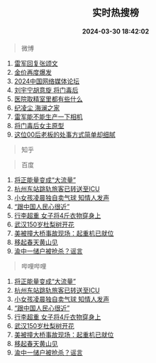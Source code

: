 <div align="center"><h2>实时热搜榜</h2><h4>2024-03-30 18:42:02</h4></div>

> 微博  

1. [雷军回复张颂文](https://s.weibo.com/weibo?q=%23%E9%9B%B7%E5%86%9B%E5%9B%9E%E5%A4%8D%E5%BC%A0%E9%A2%82%E6%96%87%23&t=31&band_rank=1&Refer=top)<br />
2. [金价再度爆发](https://s.weibo.com/weibo?q=%23%E9%87%91%E4%BB%B7%E5%86%8D%E5%BA%A6%E7%88%86%E5%8F%91%23&t=31&band_rank=2&Refer=top)<br />
3. [2024中国网络媒体论坛](https://s.weibo.com/weibo?q=%232024%E4%B8%AD%E5%9B%BD%E7%BD%91%E7%BB%9C%E5%AA%92%E4%BD%93%E8%AE%BA%E5%9D%9B%23&t=31&band_rank=3&Refer=top)<br />
4. [刘宇宁胡意旋 将门毒后](https://s.weibo.com/weibo?q=%E5%88%98%E5%AE%87%E5%AE%81%E8%83%A1%E6%84%8F%E6%97%8B%20%E5%B0%86%E9%97%A8%E6%AF%92%E5%90%8E&t=31&band_rank=4&Refer=top)<br />
5. [医院取精室里都有些什么](https://s.weibo.com/weibo?q=%23%E5%8C%BB%E9%99%A2%E5%8F%96%E7%B2%BE%E5%AE%A4%E9%87%8C%E9%83%BD%E6%9C%89%E4%BA%9B%E4%BB%80%E4%B9%88%23&t=31&band_rank=5&Refer=top)<br />
6. [纪凌尘 海澜之家](https://s.weibo.com/weibo?q=%E7%BA%AA%E5%87%8C%E5%B0%98%20%E6%B5%B7%E6%BE%9C%E4%B9%8B%E5%AE%B6&t=31&band_rank=6&Refer=top)<br />
7. [雷军能不能生产一下相机](https://s.weibo.com/weibo?q=%E9%9B%B7%E5%86%9B%E8%83%BD%E4%B8%8D%E8%83%BD%E7%94%9F%E4%BA%A7%E4%B8%80%E4%B8%8B%E7%9B%B8%E6%9C%BA&t=31&band_rank=7&Refer=top)<br />
8. [将门毒后女主原型](https://s.weibo.com/weibo?q=%E5%B0%86%E9%97%A8%E6%AF%92%E5%90%8E%E5%A5%B3%E4%B8%BB%E5%8E%9F%E5%9E%8B&t=31&band_rank=8&Refer=top)<br />
9. [这位00后老板的处事方式简单却细腻](https://s.weibo.com/weibo?q=%23%E8%BF%99%E4%BD%8D00%E5%90%8E%E8%80%81%E6%9D%BF%E7%9A%84%E5%A4%84%E4%BA%8B%E6%96%B9%E5%BC%8F%E7%AE%80%E5%8D%95%E5%8D%B4%E7%BB%86%E8%85%BB%23&t=31&band_rank=9&Refer=top)<br />

> 知乎  


> 百度  

1. [将正能量变成“大流量”](https://www.baidu.com/s?wd=%E5%B0%86%E6%AD%A3%E8%83%BD%E9%87%8F%E5%8F%98%E6%88%90%E2%80%9C%E5%A4%A7%E6%B5%81%E9%87%8F%E2%80%9D&sa=fyb_news&rsv_dl=fyb_news)<br />
2. [杭州东站跳轨旅客已转送至ICU](https://www.baidu.com/s?wd=%E6%9D%AD%E5%B7%9E%E4%B8%9C%E7%AB%99%E8%B7%B3%E8%BD%A8%E6%97%85%E5%AE%A2%E5%B7%B2%E8%BD%AC%E9%80%81%E8%87%B3ICU&sa=fyb_news&rsv_dl=fyb_news)<br />
3. [小女孩凌晨独自卖气球 知情人发声](https://www.baidu.com/s?wd=%E5%B0%8F%E5%A5%B3%E5%AD%A9%E5%87%8C%E6%99%A8%E7%8B%AC%E8%87%AA%E5%8D%96%E6%B0%94%E7%90%83+%E7%9F%A5%E6%83%85%E4%BA%BA%E5%8F%91%E5%A3%B0&sa=fyb_news&rsv_dl=fyb_news)<br />
4. [“跟中国人民心很近”](https://www.baidu.com/s?wd=%E2%80%9C%E8%B7%9F%E4%B8%AD%E5%9B%BD%E4%BA%BA%E6%B0%91%E5%BF%83%E5%BE%88%E8%BF%91%E2%80%9D&sa=fyb_news&rsv_dl=fyb_news)<br />
5. [行李超重 女子将4斤衣物穿身上](https://www.baidu.com/s?wd=%E8%A1%8C%E6%9D%8E%E8%B6%85%E9%87%8D+%E5%A5%B3%E5%AD%90%E5%B0%864%E6%96%A4%E8%A1%A3%E7%89%A9%E7%A9%BF%E8%BA%AB%E4%B8%8A&sa=fyb_news&rsv_dl=fyb_news)<br />
6. [武汉150岁杜梨树开花](https://www.baidu.com/s?wd=%E6%AD%A6%E6%B1%89150%E5%B2%81%E6%9D%9C%E6%A2%A8%E6%A0%91%E5%BC%80%E8%8A%B1&sa=fyb_news&rsv_dl=fyb_news)<br />
7. [美被撞大桥事故现场：起重机已就位](https://www.baidu.com/s?wd=%E7%BE%8E%E8%A2%AB%E6%92%9E%E5%A4%A7%E6%A1%A5%E4%BA%8B%E6%95%85%E7%8E%B0%E5%9C%BA%EF%BC%9A%E8%B5%B7%E9%87%8D%E6%9C%BA%E5%B7%B2%E5%B0%B1%E4%BD%8D&sa=fyb_news&rsv_dl=fyb_news)<br />
8. [移起春天黄山见](https://www.baidu.com/s?wd=%23%E6%98%A5%E5%A4%A9%E9%BB%84%E5%B1%B1%E8%A7%81%23&sa=fyb_news&rsv_dl=fyb_news)<br />
9. [渝中一储户被抢杀？谣言](https://www.baidu.com/s?wd=%E6%B8%9D%E4%B8%AD%E4%B8%80%E5%82%A8%E6%88%B7%E8%A2%AB%E6%8A%A2%E6%9D%80%EF%BC%9F%E8%B0%A3%E8%A8%80&sa=fyb_news&rsv_dl=fyb_news)<br />

> 哔哩哔哩  

1. [将正能量变成“大流量”](https://www.baidu.com/s?wd=%E5%B0%86%E6%AD%A3%E8%83%BD%E9%87%8F%E5%8F%98%E6%88%90%E2%80%9C%E5%A4%A7%E6%B5%81%E9%87%8F%E2%80%9D&sa=fyb_news&rsv_dl=fyb_news)<br />
2. [杭州东站跳轨旅客已转送至ICU](https://www.baidu.com/s?wd=%E6%9D%AD%E5%B7%9E%E4%B8%9C%E7%AB%99%E8%B7%B3%E8%BD%A8%E6%97%85%E5%AE%A2%E5%B7%B2%E8%BD%AC%E9%80%81%E8%87%B3ICU&sa=fyb_news&rsv_dl=fyb_news)<br />
3. [小女孩凌晨独自卖气球 知情人发声](https://www.baidu.com/s?wd=%E5%B0%8F%E5%A5%B3%E5%AD%A9%E5%87%8C%E6%99%A8%E7%8B%AC%E8%87%AA%E5%8D%96%E6%B0%94%E7%90%83+%E7%9F%A5%E6%83%85%E4%BA%BA%E5%8F%91%E5%A3%B0&sa=fyb_news&rsv_dl=fyb_news)<br />
4. [“跟中国人民心很近”](https://www.baidu.com/s?wd=%E2%80%9C%E8%B7%9F%E4%B8%AD%E5%9B%BD%E4%BA%BA%E6%B0%91%E5%BF%83%E5%BE%88%E8%BF%91%E2%80%9D&sa=fyb_news&rsv_dl=fyb_news)<br />
5. [行李超重 女子将4斤衣物穿身上](https://www.baidu.com/s?wd=%E8%A1%8C%E6%9D%8E%E8%B6%85%E9%87%8D+%E5%A5%B3%E5%AD%90%E5%B0%864%E6%96%A4%E8%A1%A3%E7%89%A9%E7%A9%BF%E8%BA%AB%E4%B8%8A&sa=fyb_news&rsv_dl=fyb_news)<br />
6. [武汉150岁杜梨树开花](https://www.baidu.com/s?wd=%E6%AD%A6%E6%B1%89150%E5%B2%81%E6%9D%9C%E6%A2%A8%E6%A0%91%E5%BC%80%E8%8A%B1&sa=fyb_news&rsv_dl=fyb_news)<br />
7. [美被撞大桥事故现场：起重机已就位](https://www.baidu.com/s?wd=%E7%BE%8E%E8%A2%AB%E6%92%9E%E5%A4%A7%E6%A1%A5%E4%BA%8B%E6%95%85%E7%8E%B0%E5%9C%BA%EF%BC%9A%E8%B5%B7%E9%87%8D%E6%9C%BA%E5%B7%B2%E5%B0%B1%E4%BD%8D&sa=fyb_news&rsv_dl=fyb_news)<br />
8. [移起春天黄山见](https://www.baidu.com/s?wd=%23%E6%98%A5%E5%A4%A9%E9%BB%84%E5%B1%B1%E8%A7%81%23&sa=fyb_news&rsv_dl=fyb_news)<br />
9. [渝中一储户被抢杀？谣言](https://www.baidu.com/s?wd=%E6%B8%9D%E4%B8%AD%E4%B8%80%E5%82%A8%E6%88%B7%E8%A2%AB%E6%8A%A2%E6%9D%80%EF%BC%9F%E8%B0%A3%E8%A8%80&sa=fyb_news&rsv_dl=fyb_news)<br />
